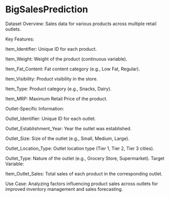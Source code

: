 # BigSalesPrediction
Dataset Overview: Sales data for various products across multiple retail outlets.

Key Features: 

Item_Identifier: Unique ID for each product.

Item_Weight: Weight of the product (continuous variable).

Item_Fat_Content: Fat content category (e.g., Low Fat, Regular).

Item_Visibility: Product visibility in the store.

Item_Type: Product category (e.g., Snacks, Dairy).

Item_MRP: Maximum Retail Price of the product.

Outlet-Specific Information:

Outlet_Identifier: Unique ID for each outlet.

Outlet_Establishment_Year: Year the outlet was established.

Outlet_Size: Size of the outlet (e.g., Small, Medium, Large).

Outlet_Location_Type: Outlet location type (Tier 1, Tier 2, Tier 3 cities).

Outlet_Type: Nature of the outlet (e.g., Grocery Store, Supermarket).
Target Variable:

Item_Outlet_Sales: Total sales of each product in the corresponding outlet.

Use Case: Analyzing factors influencing product sales across outlets for improved inventory management and sales forecasting.

